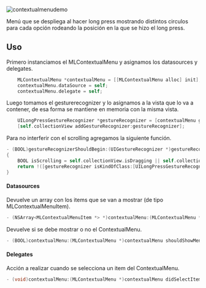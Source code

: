 ![contextualmenudemo](https://cloud.githubusercontent.com/assets/5233702/15442016/df0590c0-1eb4-11e6-9ec3-7b5a2ae19009.png)

Menú que se despliega al hacer long press mostrando distintos circulos para cada opción rodeando la posición en la que se hizo el long press.

## Uso

Primero instanciamos el MLContextualMenu y asignamos los datasources y delegates.
``` objective-c
	MLContextualMenu *contextualMenu = [[MLContextualMenu alloc] init];
	contextualMenu.dataSource = self;
	contextualMenu.delegate = self;
```

Luego tomamos el gesturerecognizer y lo asignamos a la vista que lo va a contener, de esa forma se mantiene en memoria con la misma vista.
``` objective-c
	UILongPressGestureRecognizer *gestureRecognizer = [contextualMenu gestureRecognizerWithDelegate:self];
	[self.collectionView addGestureRecognizer:gestureRecognizer];
```

Para no interferir con el scrolling agregamos la siguiente función.
``` objective-c
- (BOOL)gestureRecognizerShouldBegin:(UIGestureRecognizer *)gestureRecognizer
{
	BOOL isScrolling = self.collectionView.isDragging || self.collectionView.isDecelerating;
	return !([gestureRecognizer isKindOfClass:[UILongPressGestureRecognizer class]] && isScrolling);
}
```

#### Datasources

Devuelve un array con los items que se van a mostrar (de tipo MLContextualMenuItem).
``` objective-c
- (NSArray<MLContextualMenuItem *> *)contextualMenu:(MLContextualMenu *)contextualMenu itemsAtPoint:(CGPoint)point;
```

Devuelve si se debe mostrar o no el ContextualMenu.
``` objective-c
- (BOOL)contextualMenu:(MLContextualMenu *)contextualMenu shouldShowMenuAtPoint:(CGPoint)point;
```

#### Delegates

Acción a realizar cuando se selecciona un item del ContextualMenu.
``` objective-c
- (void)contextualMenu:(MLContextualMenu *)contextualMenu didSelectItemAtIndex:(NSInteger)selectedIndex atPoint:(CGPoint)point;
```